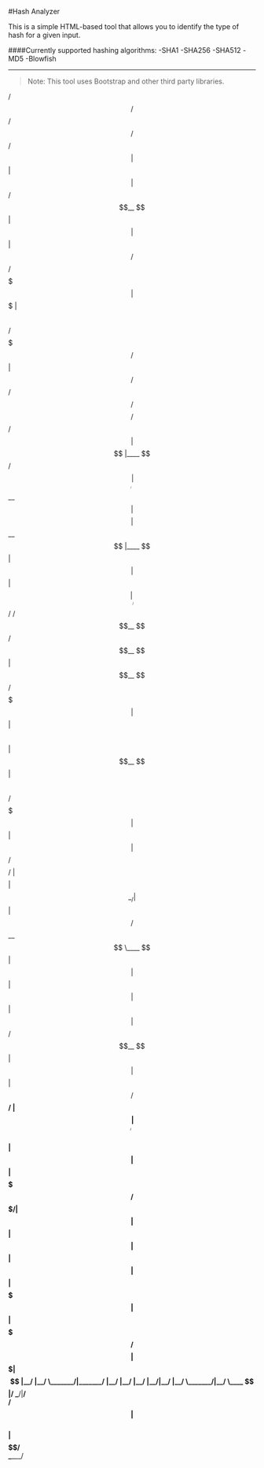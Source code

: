#Hash Analyzer

This is a simple HTML-based tool that allows you to identify the type of hash for a given input.


####Currently supported hashing algorithms:
-SHA1
-SHA256
-SHA512
-MD5
-Blowfish

_____

>Note: This tool uses Bootstrap and other third party libraries.




 /$$   /$$                     /$$              /$$$$$$                      /$$                                        
| $$  | $$                    | $$             /$$__  $$                    | $$                                        
| $$  | $$  /$$$$$$   /$$$$$$$| $$$$$$$       | $$  \ $$ /$$$$$$$   /$$$$$$ | $$ /$$   /$$ /$$$$$$$$  /$$$$$$   /$$$$$$ 
| $$$$$$$$ |____  $$ /$$_____/| $$__  $$      | $$$$$$$$| $$__  $$ |____  $$| $$| $$  | $$|____ /$$/ /$$__  $$ /$$__  $$
| $$__  $$  /$$$$$$$|  $$$$$$ | $$  \ $$      | $$__  $$| $$  \ $$  /$$$$$$$| $$| $$  | $$   /$$$$/ | $$$$$$$$| $$  \__/
| $$  | $$ /$$__  $$ \____  $$| $$  | $$      | $$  | $$| $$  | $$ /$$__  $$| $$| $$  | $$  /$$__/  | $$_____/| $$      
| $$  | $$|  $$$$$$$ /$$$$$$$/| $$  | $$      | $$  | $$| $$  | $$|  $$$$$$$| $$|  $$$$$$$ /$$$$$$$$|  $$$$$$$| $$      
|__/  |__/ \_______/|_______/ |__/  |__/      |__/  |__/|__/  |__/ \_______/|__/ \____  $$|________/ \_______/|__/      
                                                                                 /$$  | $$                              
                                                                                |  $$$$$$/                              
                                                                                 \______/                               

